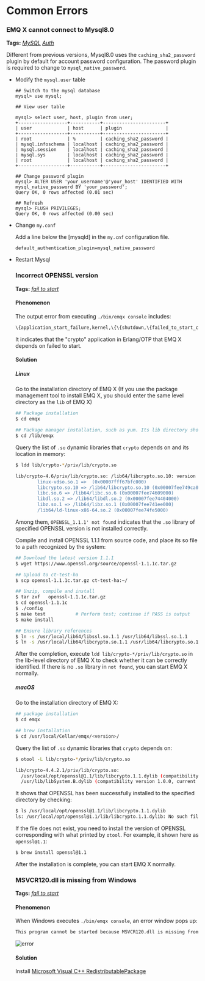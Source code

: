 # Common Errors
### EMQ X cannot connect to Mysql8.0

**Tags:** [*MySQL*](tags.md#mysql)  [*Auth*](tags.md#auth)


Different from previous versions, Mysql8.0 uses the `caching_sha2_password` plugin by default for account password configuration. The password plugin is required to change to `mysql_native_password`.

- Modify the `mysql.user` table

  ```
  ## Switch to the mysql database
  mysql> use mysql;
  
  ## View user table
  
  mysql> select user, host, plugin from user;
  +------------------+-----------+-----------------------+
  | user             | host      | plugin                |
  +------------------+-----------+-----------------------+
  | root             | %         | caching_sha2_password |
  | mysql.infoschema | localhost | caching_sha2_password |
  | mysql.session    | localhost | caching_sha2_password |
  | mysql.sys        | localhost | caching_sha2_password |
  | root             | localhost | caching_sha2_password |
  +------------------+-----------+-----------------------+
  
  ## Change password plugin
  mysql> ALTER USER 'your_username'@'your_host' IDENTIFIED WITH mysql_native_password BY 'your_password';
  Query OK, 0 rows affected (0.01 sec)
  
  ## Refresh
  mysql> FLUSH PRIVILEGES;
  Query OK, 0 rows affected (0.00 sec)
  ```

- Change `my.conf`

  Add a line below the [mysqld] in the `my.cnf` configuration file.

  ```
  default_authentication_plugin=mysql_native_password
  ```

- Restart Mysql

  ### Incorrect OPENSSL version

  **Tags:** [*fail to start*](tags.md#启动失败)

  #### Phenomenon

  The output error  from executing `./bin/emqx console` includes:

  ```bash
  \{application_start_failure,kernel,\{\{shutdown,\{failed_to_start_child,kernel_safe_sup,\{on_load_function_failed,crypto\}\}\}, ..\}
  ```

  It indicates that the "crypto" application in Erlang/OTP that EMQ X depends on failed to start.

  #### Solution

  ##### Linux

  Go to the installation directory of EMQ X (If you use the package management tool to install EMQ X, you should enter the same level directory as the `lib` of EMQ X)

  ```bash
  ## Package installation
  $ cd emqx
  
  ## Package manager installation, such as yum. Its lib directory should be in /lib/emqx
  $ cd /lib/emqx
  ```

  Query the list of `.so` dynamic libraries that `crypto` depends on and its location in memory:

  ``` bash
  $ ldd lib/crypto-*/priv/lib/crypto.so
  
  lib/crypto-4.6/priv/lib/crypto.so: /lib64/libcrypto.so.10: version `OPENSSL_1.1.1' not found (required by lib/crypto-4.6/priv/lib/crypto.so)
          linux-vdso.so.1 =>  (0x00007fff67bfc000)
          libcrypto.so.10 => /lib64/libcrypto.so.10 (0x00007fee749ca000)
          libc.so.6 => /lib64/libc.so.6 (0x00007fee74609000)
          libdl.so.2 => /lib64/libdl.so.2 (0x00007fee74404000)
          libz.so.1 => /lib64/libz.so.1 (0x00007fee741ee000)
          /lib64/ld-linux-x86-64.so.2 (0x00007fee74fe5000)
  
  ```

  Among them, `OPENSSL_1.1.1' not found` indicates that the `.so` library of specified OPENSSL version is not installed correctly.

  Compile and install OPENSSL 1.1.1 from source code, and place its so file to a path recognized by the system:

  ```bash
  ## Download the latest version 1.1.1
  $ wget https://www.openssl.org/source/openssl-1.1.1c.tar.gz
  
  ## Upload to ct-test-ha
  $ scp openssl-1.1.1c.tar.gz ct-test-ha:~/
  
  ## Unzip, compile and install
  $ tar zxf   openssl-1.1.1c.tar.gz
  $ cd openssl-1.1.1c
  $ ./config
  $ make test   		# Perform test; continue if PASS is output
  $ make install 
  
  ## Ensure library references
  $ ln -s /usr/local/lib64/libssl.so.1.1 /usr/lib64/libssl.so.1.1
  $ ln -s /usr/local/lib64/libcrypto.so.1.1 /usr/lib64/libcrypto.so.1.1
  ```

  After the completion, execute `ldd lib/crypto-*/priv/lib/crypto.so` in the lib-level directory of EMQ X to check whether it can be correctly identified. If there is no `.so` library in `not found`, you can start EMQ X normally.


  ##### macOS

  Go to the installation directory of EMQ X:

  ```bash
  ## package installation
  $ cd emqx
  
  ## brew installation
  $ cd /usr/local/Cellar/emqx/<version>/
  ```

  Query the list of `.so` dynamic libraries that `crypto` depends on:

  ```bash
  $ otool -L lib/crypto-*/priv/lib/crypto.so
  
  lib/crypto-4.4.2.1/priv/lib/crypto.so:
  	/usr/local/opt/openssl@1.1/lib/libcrypto.1.1.dylib (compatibility version 1.1.0, current version 1.1.0)
  	/usr/lib/libSystem.B.dylib (compatibility version 1.0.0, current version 1252.200.5)
  ```

  It shows that OPENSSL has been successfully installed to the specified directory by checking:

  ```bash
  $ ls /usr/local/opt/openssl@1.1/lib/libcrypto.1.1.dylib
  ls: /usr/local/opt/openssl@1.1/lib/libcrypto.1.1.dylib: No such file or directory
  ```

  If the file does not exist, you need to install the version of OPENSSL corresponding with what printed by `otool`. For example, it shown here as `openssl@1.1`:

  ```bash
  $ brew install openssl@1.1
  ```

  After the installation is complete, you can start EMQ X normally.

  ### MSVCR120.dll is missing from Windows

  **Tags:** [*fail to start*](tags.md#启动失败)

  #### Phenomenon

  When Windows executes `./bin/emqx console`, an error window pops up:

  ```bash
  This program cannot be started because MSVCR120.dll is missing from the computer. Please try to reinstall the program to resolve this issue.
  ```

  ![error](D:/emqx/emqx-docs-cn/faq/static/WechatIMG18396.png)

  #### Solution

  Install [Microsoft Visual C++ RedistributablePackage](https://www.microsoft.com/en-us/download/search.aspx?q=redistributable+package.)